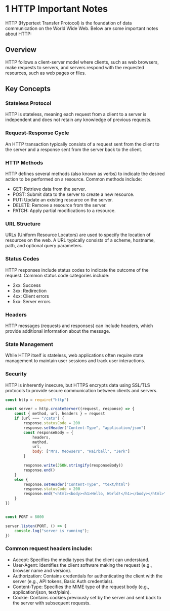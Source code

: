 # 1 HTTP Important Notes

HTTP (Hypertext Transfer Protocol) is the foundation of data communication on the World Wide Web. Below are some important notes about HTTP:

## Overview

HTTP follows a client-server model where clients, such as web browsers, make requests to servers, and servers respond with the requested resources, such as web pages or files.

## Key Concepts

### Stateless Protocol

HTTP is stateless, meaning each request from a client to a server is independent and does not retain any knowledge of previous requests.

### Request-Response Cycle

An HTTP transaction typically consists of a request sent from the client to the server and a response sent from the server back to the client.

### HTTP Methods

HTTP defines several methods (also known as verbs) to indicate the desired action to be performed on a resource. Common methods include:
- GET: Retrieve data from the server.
- POST: Submit data to the server to create a new resource.
- PUT: Update an existing resource on the server.
- DELETE: Remove a resource from the server.
- PATCH: Apply partial modifications to a resource.

### URL Structure

URLs (Uniform Resource Locators) are used to specify the location of resources on the web. A URL typically consists of a scheme, hostname, path, and optional query parameters.

### Status Codes

HTTP responses include status codes to indicate the outcome of the request. Common status code categories include:
- 2xx: Success
- 3xx: Redirection
- 4xx: Client errors
- 5xx: Server errors

### Headers

HTTP messages (requests and responses) can include headers, which provide additional information about the message.

### State Management

While HTTP itself is stateless, web applications often require state management to maintain user sessions and track user interactions.

### Security

HTTP is inherently insecure, but HTTPS encrypts data using SSL/TLS protocols to provide secure communication between clients and servers.

```javascript
const http = require("http")

const server = http.createServer((request, response) => {
    const { method, url, headers } = request
    if (url === "/cats") {
        response.statusCode = 200
        response.setHeader("Content-Type", "application/json")
        const responseBody = {
            headers,
            method,
            url,
            body: ["Mrs. Meowsers", "Hairball", "Jerk"]
        }

        response.write(JSON.stringify(responseBody))
        response.end()
    }
    else {
        response.setHeader("Content-Type", "text/html")
        response.statusCode = 200
        response.end("<html><body><h1>Hello, World!</h1></body></html>")
    }
})


const PORT = 8000

server.listen(PORT, () => {
    console.log("server is running");
})
```

### Common request headers include:
- Accept: Specifies the media types that the client can understand.
- User-Agent: Identifies the client software making the request (e.g., browser name and version).
- Authorization: Contains credentials for authenticating the client with the server (e.g., API tokens, Basic Auth credentials).
- Content-Type: Specifies the MIME type of the request body (e.g., application/json, text/plain).
- Cookie: Contains cookies previously set by the server and sent back to the server with subsequent requests.
